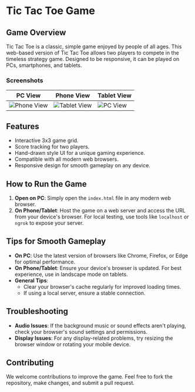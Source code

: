 # Tic Tac Toe Game

## Game Overview

Tic Tac Toe is a classic, simple game enjoyed by people of all ages. This web-based version of Tic Tac Toe allows two players to compete in the timeless strategy game. Designed to be responsive, it can be played on PCs, smartphones, and tablets.

### Screenshots

| PC View | Phone View | Tablet View |
| ------- | ---------- | ----------- |
| ![Phone View](https://github.com/lakshyaRW/randomwalk-web-assessment-level2/assets/76257165/3510b47a-8414-4adc-b0df-474eadc1c0f3) | ![Tablet View](https://github.com/lakshyaRW/randomwalk-web-assessment-level2/assets/76257165/a2a85c01-54b9-4ae5-a639-51a8489fd1c1) | ![PC View](https://github.com/lakshyaRW/randomwalk-web-assessment-level2/assets/76257165/cace35e8-85b2-4a3b-b00a-60a9766be60f) |

## Features

- Interactive 3x3 game grid.
- Score tracking for two players.
- Hand-drawn style UI for a unique gaming experience.
- Compatible with all modern web browsers.
- Responsive design for smooth gameplay on any device.

## How to Run the Game

1. **Open on PC**: Simply open the `index.html` file in any modern web browser.
2. **On Phone/Tablet**: Host the game on a web server and access the URL from your device's browser. For local testing, use tools like `localhost` or `ngrok` to expose your server.

## Tips for Smooth Gameplay

- **On PC**: Use the latest version of browsers like Chrome, Firefox, or Edge for optimal performance.
- **On Phone/Tablet**: Ensure your device's browser is updated. For best experience, use in landscape mode on tablets.
- **General Tips**:
  - Clear your browser's cache regularly for improved loading times.
  - If using a local server, ensure a stable connection.

## Troubleshooting

- **Audio Issues**: If the background music or sound effects aren't playing, check your browser's sound settings and permissions.
- **Display Issues**: For any display-related problems, try resizing the browser window or rotating your mobile device.

## Contributing

We welcome contributions to improve the game. Feel free to fork the repository, make changes, and submit a pull request.
